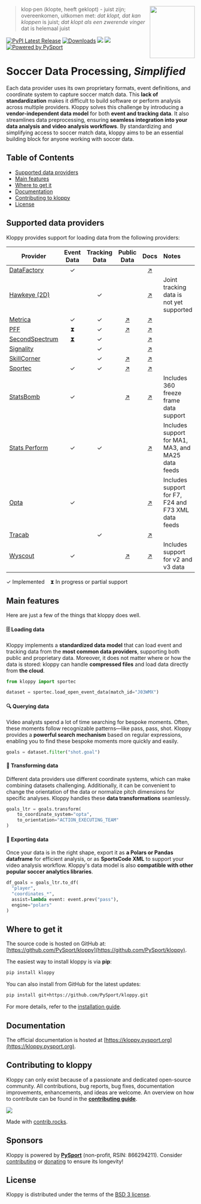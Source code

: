 <a href='https://kloppy.pysport.org'><img style="width: 120px; height: 139px" src="https://github.com/PySport/kloppy/raw/master/docs/logo.png" align="right" /></a>
> klop·pen (klopte, heeft geklopt) - juist zijn; overeenkomen, uitkomen met: *dat klopt, dat kan kloppen* is juist; *dat klopt als een zwerende vinger* dat is helemaal juist

[![PyPI Latest Release](https://img.shields.io/pypi/v/kloppy.svg)](https://pypi.org/project/kloppy/)
[![Downloads](https://pepy.tech/badge/kloppy/month)](https://pepy.tech/project/kloppy/month)
![](https://img.shields.io/github/license/PySport/kloppy)
![](https://img.shields.io/pypi/pyversions/kloppy)
[![Powered by PySport](https://img.shields.io/badge/powered%20by-PySport-orange.svg?style=flat&colorA=104467&colorB=007D8A)](https://pysport.org)

# Soccer Data Processing, *Simplified*

Each data provider uses its own proprietary formats, event definitions, and coordinate system to capture soccer match data. This **lack of standardization** makes it difficult to build software or perform analysis across multiple providers. Kloppy solves this challenge by introducing a **vendor-independent data model** for both **event and tracking data**. It also streamlines data preprocessing, ensuring **seamless integration into your data analysis and video analysis workflows**. By standardizing and simplifying access to soccer match data, kloppy aims to be an essential building block for anyone working with soccer data.

## Table of Contents

- [Supported data providers](#supported-data-providers)
- [Main features](#main-features)
- [Where to get it](#where-to-get-it)
- [Documentation](#documentation)
- [Contributing to kloppy](#contributing-to-kloppy)
- [License](#license)

## Supported data providers
Kloppy provides support for loading data from the following providers:

| Provider            | Event Data | Tracking Data | Public Data  | Docs  | Notes |
|---------------------|:----------:|:-------------:|:------------:|:-----:|:-----|
| [DataFactory][datafactory]         | ✓          |               |               | [↗][datafactory-doc] |  |
| [Hawkeye (2D)][hawkeye]        |            | ✓             |               | [↗][hawkeye-doc] | Joint tracking data is not yet supported |
| [Metrica][metrica]             | ✓          | ✓             | [↗][metrica-data] | [↗][metrica-doc] | |
| [PFF][pff]                 | ⧗          | ✓             | [↗][pff-data]     | [↗][pff-doc]     | |
| [SecondSpectrum][ss]      | [⧗][ss-pr] | ✓      |               | [↗][ss-doc]       | |
| [Signality][signality]           |            | ✓             |               | [↗][signality-doc] |  |
| [SkillCorner][skillcorner]         |            | ✓             | [↗][skillcorner-data] | [↗][skillcorner-doc] | |
| [Sportec][sportec]             | ✓          | ✓             | [↗][sportec-data] | [↗][sportec-doc] | |
| [StatsBomb][statsbomb]           | ✓         |               | [↗][statsbomb-data] | [↗][statsbomb-doc] | Includes 360 freeze frame data support |
| [Stats Perform][statsperform] | ✓          | ✓             |               | [↗][statsperform-doc] | Includes support for MA1, MA3, and MA25 data feeds |
| [Opta][opta] | ✓          |               |               | [↗][opta-doc] | Includes support for F7, F24 and F73 XML data feeds |
| [Tracab][tracab]              |            | ✓             |               | [↗][tracab-doc] |  |
| [Wyscout][wyscout]             | ✓          |               | [↗][wyscout-data] | [↗][wyscout-doc] | Includes support for v2 and v3 data |

[datafactory]: https://www.datafactory.la/en/
[datafactory-doc]: https://kloppy.pysport.org/user-guide/loading-data/datafactory
[hawkeye]: https://www.hawkeyeinnovations.com/data
[hawkeye-doc]: https://kloppy.pysport.org/user-guide/loading-data/hawkeye
[metrica]: https://www.metrica-sports.com/
[metrica-data]: https://github.com/metrica-sports/sample-data  
[metrica-doc]: https://kloppy.pysport.org/user-guide/loading-data/metrica
[pff]: https://fc.pff.com/
[pff-data]: https://drive.google.com/drive/u/0/folders/1_a_q1e9CXeEPJ3GdCv_3-rNO3gPqacfa  
[pff-doc]: https://kloppy.pysport.org/user-guide/loading-data/pff
[signality]: https://www.spiideo.com/
[signality-doc]: https://kloppy.pysport.org/user-guide/loading-data/signality
[skillcorner]: https://skillcorner.com/
[skillcorner-data]: https://github.com/SkillCorner/opendata  
[skillcorner-doc]: https://kloppy.pysport.org/user-guide/loading-data/skillcorner
[sportec]: https://sportec-solutions.de/en/index.html
[sportec-data]: https://www.nature.com/articles/s41597-025-04505-y  
[sportec-doc]: https://kloppy.pysport.org/user-guide/loading-data/sportec
[ss]: https://www.geniussports.com/
[ss-doc]: https://kloppy.pysport.org/user-guide/loading-data/secondspectrum
[ss-pr]: https://github.com/PySport/kloppy/pull/437  
[statsbomb]: https://statsbomb.com/
[statsbomb-data]: https://github.com/statsbomb/open-data  
[statsbomb-doc]: https://kloppy.pysport.org/user-guide/loading-data/statsbomb
[statsperform]: https://www.statsperform.com/
[statsperform-doc]: user-guide/loading-data/statsperform
[opta]: https://www.statsperform.com/opta/
[opta-doc]: user-guide/loading-data/opta
[tracab]: https://tracab.com/products/tracab-technologies/
[tracab-doc]: https://kloppy.pysport.org/user-guide/loading-data/tracab
[wyscout]: https://www.hudl.com/en_gb/products/wyscout
[wyscout-data]: https://github.com/koenvo/wyscout-soccer-match-event-dataset  
[wyscout-doc]: https://kloppy.pysport.org/user-guide/loading-data/wyscout

✓ Implemented &nbsp;&nbsp;  ⧗ In progress or partial support

## Main features

Here are just a few of the things that kloppy does well.

#### 🗄️ Loading data
Kloppy implements a **standardized data model** that can load event and tracking data from the **most common data providers**, supporting both public and proprietary data. Moreover, it does not matter where or how the data is stored: kloppy can handle **compressed files** and load data directly from **the cloud**.

```python
from kloppy import sportec

dataset = sportec.load_open_event_data(match_id="J03WMX")
```

#### 🔍 Querying data 

Video analysts spend a lot of time searching for bespoke moments. Often, these moments follow recognizable patterns—like pass, pass, shot. Kloppy provides a **powerful search mechanism** based on regular expressions, enabling you to find these bespoke moments more quickly and easily.

```python
goals = dataset.filter("shot.goal")
```

#### 🔄 Transforming data 
Different data providers use different coordinate systems, which can make combining datasets challenging. Additionally, it can be convenient to change the orientation of the data or normalize pitch dimensions for specific analyses. Kloppy handles these **data transformations** seamlessly.

```python
goals_ltr = goals.transform(
    to_coordinate_system="opta",
    to_orientation="ACTION_EXECUTING_TEAM"
)
```

#### 💾 Exporting data
Once your data is in the right shape, export it as **a Polars or Pandas dataframe** for efficient analysis, or as **SportsCode XML** to support your video analysis workflow. Kloppy's data model is also **compatible with other popular soccer analytics libraries**.

```python
df_goals = goals_ltr.to_df(
  "player", 
  "coordinates_*", 
  assist=lambda event: event.prev("pass"),
  engine="polars"
)
```

## Where to get it

The source code is hosted on GitHub at: [https://github.com/PySport/kloppy](https://github.com/PySport/kloppy).

The easiest way to install kloppy is via **pip**:

```bash
pip install kloppy
```

You can also install from GitHub for the latest updates:

```sh
pip install git+https://github.com/PySport/kloppy.git
```

For more details, refer to the [installation guide](https://kloppy.pysport.org/getting-started/installation/).

## Documentation

The official documentation is hosted at [https://kloppy.pysport.org](https://kloppy.pysport.org). 

## Contributing to kloppy
Kloppy can only exist because of a passionate and dedicated open-source community. All contributions, bug reports, bug fixes, documentation improvements, enhancements, and ideas are welcome. An overview on how to contribute can be found in the **[contributing guide](https://kloppy.pysport.org/contributing)**.

<a href="https://github.com/PySport/kloppy/graphs/contributors">
  <img src="https://contrib.rocks/image?repo=PySport/kloppy" />
</a>

Made with [contrib.rocks](https://contrib.rocks).

## Sponsors

Kloppy is powered by **[PySport](https://pysport.org/)** (non-profit, RSIN: 866294211). Consider [contributing](#contributing-to-kloppy) or [donating](https://pysport.org/) to ensure its longevity!

## License

Kloppy is distributed under the terms of the [BSD 3 license](LICENSE).
